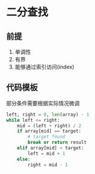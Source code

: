 # 二分查找

## 前提

1. 单调性
2. 有界
3. 能够通过索引访问(index)

## 代码模板

部分条件需要根据实际情况微调

```python
left, right = 0, len(array) - 1
while left <= right:
    mid = (left + right) / 2
    if array[mid] == target:
        # target found
        break or return result
    elif array[mid] < target:
        left = mid + 1
    else:
        right = mid - 1
```

